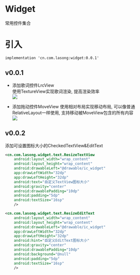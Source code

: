 # Widget
常用控件集合

# 引入

```
implementation 'cn.com.lasong:widget:0.0.1'
```

## v0.0.1  

* 添加歌词控件LrcView  
使用TextureView实现歌词渲染, 提高渲染效率  
![](https://www.lasong.com.cn/assets/img/gif/lyric.gif)

* 添加拖动控件MoveView
 使用相对布局实现移动布局, 可以像普通RelativeLayout一样使用, 支持移动被MoveView包含的所有内容   
 ![](https://www.lasong.com.cn/assets/img/gif/move.gif)

## v0.0.2

添加可设置图标大小的CheckedTextView&EditText

```xml
<cn.com.lasong.widget.text.ResizeTextView
    android:layout_width="wrap_content"
    android:layout_height="wrap_content"
    android:drawableLeft="@drawable/ic_widget"
    app:drawLeftWidth="32dp"
    app:drawLeftHeight="32dp"
    android:text="自定义TextView图标大小"
    android:gravity="center"
    android:drawablePadding="10dp"
    android:padding="5dp"
    android:textSize="16sp"
    />

<cn.com.lasong.widget.text.ResizeEditText
    android:layout_width="wrap_content"
    android:layout_height="wrap_content"
    android:drawableLeft="@drawable/ic_widget"
    app:drawLeftWidth="32dp"
    app:drawLeftHeight="32dp"
    android:hint="自定义EditText图标大小"
    android:gravity="center"
    android:drawablePadding="10dp"
    android:background="@null"
    android:padding="5dp"
    android:textSize="16sp"
    />
```